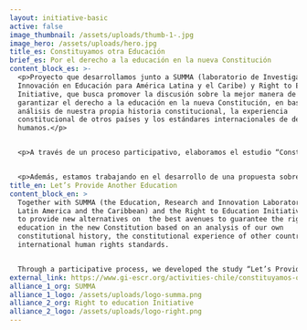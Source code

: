 ```yaml
---
layout: initiative-basic
active: false
image_thumbnail: /assets/uploads/thumb-1-.jpg
image_hero: /assets/uploads/hero.jpg
title_es: Constituyamos otra Educación
brief_es: Por el derecho a la educación en la nueva Constitución
content_block_es: >-
  <p>Proyecto que desarrollamos junto a SUMMA (laboratorio de Investigación e
  Innovación en Educación para América Latina y el Caribe) y Right to Education
  Initiative, que busca promover la discusión sobre la mejor manera de
  garantizar el derecho a la educación en la nueva Constitución, en base de un
  análisis de nuestra propia historia constitucional, la experiencia
  constitucional de otros países y los estándares internacionales de derechos
  humanos.</p>


  <p>A través de un proceso participativo, elaboramos el estudio “Constituyamos Otra Educación: Una Mejor Sociedad es Posible  - 10 nudos constitucionales en educación y experiencias internacionales destacadas para inspirar el debate nacional”  ofrece una visión concisa y útil del derecho a la educación, en particular en el contexto del actual debate constitucional en Chile.</p>


  <p>Además, estamos trabajando en el desarrollo de una propuesta sobre cómo incorporar adecuadamente este derecho en la nueva constitución.</p>
title_en: Let’s Provide Another Education
content_block_en: >
  Together with SUMMA (the Education, Research and Innovation Laboratory for
  Latin America and the Caribbean) and the Right to Education Initiative we work
  to provide new alternatives on  the best avenues to guarantee the right to
  education in the new Constitution based on an analysis of our own
  constitutional history, the constitutional experience of other countries and
  international human rights standards.


  Through a participative process, we developed the study “Let’s Provide Another Education: A Better Society Is Possible - 10 Constitutional [Issues] in Education and Outstanding International Experiences to Inspire National Debate", which provides a concise and useful view of the right to education, particularly in the context of the current constitutional debate in Chile.
external_link: https://www.gi-escr.org/activities-chile/constituyamos-otra-educacin-campaa-por-el-derecho-a-la-educacin-en-el-proceso-constituyente-en-chile
alliance_1_org: SUMMA
alliance_1_logo: /assets/uploads/logo-summa.png
alliance_2_org: Right to education Initiative
alliance_2_logo: /assets/uploads/logo-right.png
---
```

